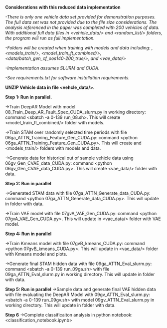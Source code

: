 **Considerations with this reduced data implementation**

*-There is only one vehicle data set provided for demonstration purposes. The full data set was not provided due to the file size considerations. The analysis referenced in the paper was completed with 200 vehicles of data. With additional full data files in <vehicle_data/> and <random_list/> folders, the program will run as full implementation.*

*-Folders will be created when training with models and data including: <data/>, <models_train/>, <model_train_ft_combined/>, <data/batch_gen_cf_oos140-200_true/>, and <vae_data/>*

*-Implementation assumes SLURM and CUDA.* 

*-See requirements.txt for software installation requirements.*

**UNZIP Vehicle data in file <vehcle_data/>.**

**Step 1: Run in parallel.**

->Train DeepAR Model with model 08_Train_Deep_AR_Fault_Spec_CUDA_slurm.py in working directory: command <sbatch -a 0-139 run_08.sh>. This will create <model_train_ft_combined/> folder with models.

->Train STAM over randomly selected time periods with file 06ga_ATTN_Training_Feature_Gen_CUDA.py: command <python 06ga_ATTN_Training_Feature_Gen_CUDA.py>. This will create <data/> and <models_train/> folders with models and data.

->Generate data for historical out of sample vehicle data using 06gv_Gen_CVAE_data_CUDA.py: command <python 06gv_Gen_CVAE_data_CUDA.py>. This will create <vae_data/> folder with data.

**Step 2: Run in parallel**

->Generated STAM data with file 07ga_ATTN_Generate_data_CUDA.py: command <python 07ga_ATTN_Generate_data_CUDA.py>. This will update in <data/> folder with data.

->Train VAE model with file 07gvA_VAE_Gen_CUDA.py: command <python 07gvA_VAE_Gen_CUDA.py>. This will update in <vae_data/> folder with VAE model.

**Step 4: Run in parallel**

->Train Kmeans model with file 07gvB_kmeans_CUDA.py: command <python 07gvB_kmeans_CUDA.py>.  This will update in <vae_data/> folder with Kmeans model and plots.

->Generate final STAM hidden data with file 09ga_ATTN_Eval_slurm.py: command <sbatch -a 0-139 run_09ga.sh> with file 09ga_ATTN_Eval_slurm.py in working directory. This will update in <data/> folder with data.

**Step 5: Run in parallel**
->Sample data and generate final VAE hidden data with file evaluating the DeepAR Model with 09gv_ATTN_Eval_slurm.py: <sbatch -a 0-139 run_09gv.sh> with model 09gv_ATTN_Eval_slurm.py in working directory. This will update in <data> folder with data.

**Step 6**
->Complete classificaiton analysis in python notebook: <classification_notebook.ipynb> 







